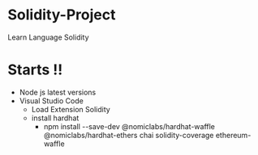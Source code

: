 # Solidity-Project
Learn Language Solidity

# Starts !!
- Node js latest versions
- Visual Studio Code
  - Load Extension Solidity
  - install hardhat
    - npm install --save-dev @nomiclabs/hardhat-waffle @nomiclabs/hardhat-ethers chai solidity-coverage ethereum-waffle
